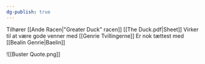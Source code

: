 ```yaml
---
dg-publish: true
---
```

Tilhører [[Ande Racen|"Greater Duck" racen]]
[[The Duck.pdf|Sheet]] 
Virker til at være gode venner med [[Genrie Tvillingerne]]
Er nok tættest med [[Bealin Genrie|Baelin]]

![[Buster Quote.png]]
